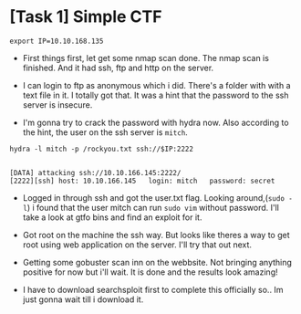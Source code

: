 # [Task 1] Simple CTF

```
export IP=10.10.168.135
```

- First things first, let get some nmap scan done.
The nmap scan is finished. And it had ssh, ftp and http on the server.

- I can login to ftp as anonymous which i did. There's a folder with with a text file in it. I totally got that. It was a hint that the password to the ssh server is insecure.

- I'm gonna try to crack the password with hydra now. Also according to the hint, the user on the ssh server is `mitch`.
```
hydra -l mitch -p /rockyou.txt ssh://$IP:2222


[DATA] attacking ssh://10.10.166.145:2222/
[2222][ssh] host: 10.10.166.145   login: mitch   password: secret

``` 


- Logged in through ssh and got the user.txt flag.
Looking around,(`sudo -l`) i found that the user mitch can run `sudo vim` without password. I'll take a look at gtfo bins and find an exploit for it.

-  Got root on the machine the ssh way. But looks like theres a way to get root using web application on the server. I'll try that out next.

- Getting some gobuster scan inn on the webbsite. Not bringing anything positive for now but i'll wait. It is done and the results look amazing!

- I have to download searchsploit first to complete this officially so.. Im just gonna wait till i download it.
